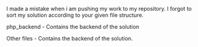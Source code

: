 I made a mistake when i am pushing my work to my repository. I forgot to sort my solution according to your given file structure.

php_backend - Contains the backend of the solution

Other files - Contains the backend of the solution.
